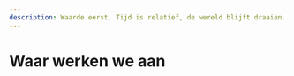 ```yaml
---
description: Waarde eerst. Tijd is relatief, de wereld blijft draaien.
---
```


# Waar werken we aan

